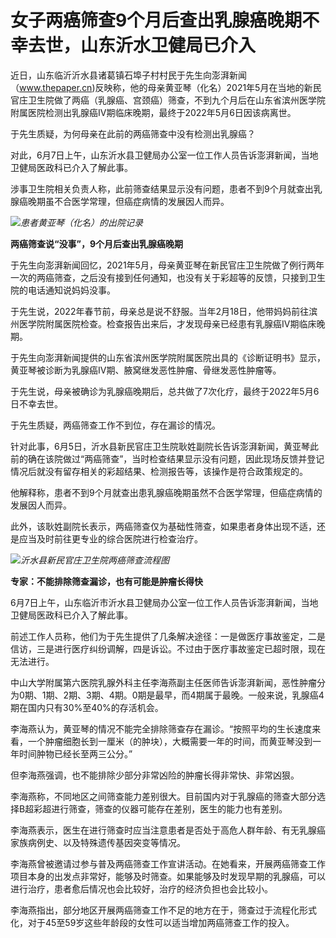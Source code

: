 

# 女子两癌筛查9个月后查出乳腺癌晚期不幸去世，山东沂水卫健局已介入

近日，山东临沂沂水县诸葛镇石埠子村村民于先生向澎湃新闻（www.thepaper.cn)反映称，他的母亲黄亚琴（化名）2021年5月在当地的新民官庄卫生院做了两癌（乳腺癌、宫颈癌）筛查，不到九个月后在山东省滨州医学院附属医院检测出乳腺癌IV期临床晚期，最终于2022年5月6日因该病离世。

于先生质疑，为何母亲在此前的两癌筛查中没有检测出乳腺癌？

对此，6月7日上午，山东沂水县卫健局办公室一位工作人员告诉澎湃新闻，当地卫健局医政科已介入了解此事。

涉事卫生院相关负责人称，此前筛查结果显示没有问题，患者不到9个月就查出乳腺癌晚期虽不合医学常理，但癌症病情的发展因人而异。

![](https://inews.gtimg.com/om_bt/OV8lIZ0y4cVQxvE99Ido4AHGvlIgZEwvvk-nibu3Zn45UAA/1000)_患者黄亚琴（化名）的出院记录_

**两癌筛查说“没事”，9个月后查出乳腺癌晚期**

于先生向澎湃新闻回忆，2021年5月，母亲黄亚琴在新民官庄卫生院做了例行两年一次的两癌筛查，之后没有接到任何通知，也没有关于彩超等的反馈，只接到卫生院的电话通知说妈妈没事。

于先生说，2022年春节前，母亲总是说不舒服。当年2月18日，他带妈妈前往滨州医学院附属医院检查。检查报告出来后，才发现母亲已经患有乳腺癌IV期临床晚期。

于先生向澎湃新闻提供的山东省滨州医学院附属医院出具的《诊断证明书》显示，黄亚琴被诊断为乳腺癌IV期、腋窝继发恶性肿瘤、骨继发恶性肿瘤等。

于先生说，母亲被确诊为乳腺癌晚期后，总共做了7次化疗，最终于2022年5月6日不幸去世。

于先生质疑，两癌筛查工作不到位，存在漏诊的情况。

针对此事，6月5日，沂水县新民官庄卫生院耿姓副院长告诉澎湃新闻，黄亚琴此前的确在该院做过“两癌筛查”，当时检查结果显示没有问题，因此现场反馈并登记情况后就没有留存相关的彩超结果、检测报告等，该操作是符合政策规定的。

他解释称，患者不到9个月就查出患乳腺癌晚期虽然不合医学常理，但癌症病情的发展因人而异。

此外，该耿姓副院长表示，两癌筛查仅为基础性筛查，如果患者身体出现不适，还是应当及时前往更专业的综合医院进行检查治疗。

![](https://inews.gtimg.com/om_bt/Ofm9SWfe_TTosDFJWT1FYbV3yKcf9QdhoXxtCsf3O0z7QAA/1000)_沂水县新民官庄卫生院两癌筛查流程图_

**专家：不能排除筛查漏诊，也有可能是肿瘤长得快**

6月7日上午，山东临沂市沂水县卫健局办公室一位工作人员告诉澎湃新闻，当地卫健局医政科已介入了解此事。

前述工作人员称，他们为于先生提供了几条解决途径：一是做医疗事故鉴定，二是信访，三是进行医疗纠纷调解，四是诉讼。不过由于医疗事故鉴定已超时限，现在无法进行。

中山大学附属第六医院乳腺外科主任李海燕副主任医师告诉澎湃新闻，恶性肿瘤分为0期、1期、2期、3期、4期。0期是最早，而4期属于最晚。一般来说，乳腺癌4期在国内只有30%至40%的存活机会。

李海燕认为，黄亚琴的情况不能完全排除筛查存在漏诊。“按照平均的生长速度来看，一个肿瘤细胞长到一厘米（的肿块），大概需要一年的时间，而黄亚琴没到一年时间肿物已经长至两三公分。”

但李海燕强调，也不能排除少部分非常凶险的肿瘤长得非常快、非常凶狠。

李海燕称，不同地区之间筛查能力差别很大。目前国内对于乳腺癌的筛查大部分选择B超彩超进行筛查，筛查的仪器可能存在差别，医生的能力也有差别。

李海燕表示，医生在进行筛查时应当注意患者是否处于高危人群年龄、有无乳腺癌家族病例史、以及特殊遗传基因突变等情况。

李海燕曾被邀请过参与普及两癌筛查工作宣讲活动。在她看来，开展两癌筛查工作项目本身的出发点非常好，能够及时筛查。如果能够及时发现早期的乳腺癌，可以进行治疗，患者愈后情况也会比较好，治疗的经济负担也会比较小。

李海燕指出，部分地区开展两癌筛查工作不足的地方在于，筛查过于流程化形式化，对于45至59岁这些年龄段的女性可以适当增加两癌筛查工作的投入。

